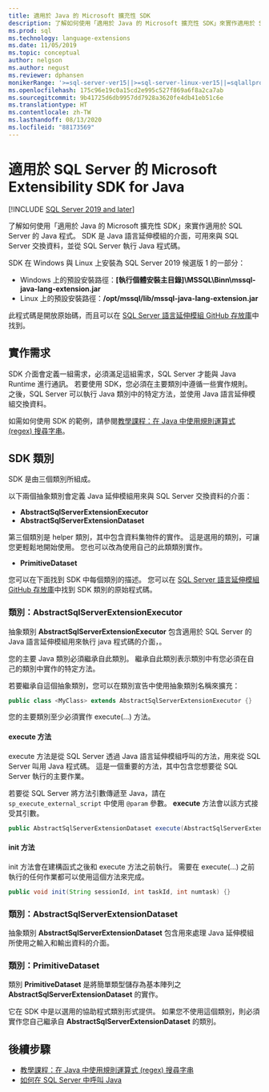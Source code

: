 ```yaml
---
title: 適用於 Java 的 Microsoft 擴充性 SDK
description: 了解如何使用「適用於 Java 的 Microsoft 擴充性 SDK」來實作適用於 SQL Server 的 Java 程式。
ms.prod: sql
ms.technology: language-extensions
ms.date: 11/05/2019
ms.topic: conceptual
author: nelgson
ms.author: negust
ms.reviewer: dphansen
monikerRange: '>=sql-server-ver15||>=sql-server-linux-ver15||=sqlallproducts-allversions'
ms.openlocfilehash: 175c96e19c0a15cd2e995c527f869a6f8a2ca7ab
ms.sourcegitcommit: 9b41725d6db9957dd7928a3620fe4db41eb51c6e
ms.translationtype: HT
ms.contentlocale: zh-TW
ms.lasthandoff: 08/13/2020
ms.locfileid: "88173569"
---
```

# <a name="microsoft-extensibility-sdk-for-java-for-sql-server"></a>適用於 SQL Server 的 Microsoft Extensibility SDK for Java
[!INCLUDE [SQL Server 2019 and later](../../includes/applies-to-version/sqlserver2019.md)]

了解如何使用「適用於 Java 的 Microsoft 擴充性 SDK」來實作適用於 SQL Server 的 Java 程式。 SDK 是 Java 語言延伸模組的介面，可用來與 SQL Server 交換資料，並從 SQL Server 執行 Java 程式碼。

SDK 在 Windows 與 Linux 上安裝為 SQL Server 2019 候選版 1 的一部分：

+ Windows 上的預設安裝路徑：**[執行個體安裝主目錄]\MSSQL\Binn\mssql-java-lang-extension.jar**
+ Linux 上的預設安裝路徑：**/opt/mssql/lib/mssql-java-lang-extension.jar**

此程式碼是開放原始碼，而且可以在 [SQL Server 語言延伸模組 GitHub 存放庫](https://github.com/microsoft/sql-server-language-extensions)中找到。

## <a name="implementation-requirements"></a>實作需求

SDK 介面會定義一組需求，必須滿足這組需求，SQL Server 才能與 Java Runtime 進行通訊。 若要使用 SDK，您必須在主要類別中遵循一些實作規則。 之後，SQL Server 可以執行 Java 類別中的特定方法，並使用 Java 語言延伸模組交換資料。

如需如何使用 SDK 的範例，請參閱[教學課程：在 Java 中使用規則運算式 (regex) 搜尋字串](../tutorials/search-for-string-using-regular-expressions-in-java.md)。

## <a name="sdk-classes"></a>SDK 類別

SDK 是由三個類別所組成。

以下兩個抽象類別會定義 Java 延伸模組用來與 SQL Server 交換資料的介面：

- **AbstractSqlServerExtensionExecutor**
- **AbstractSqlServerExtensionDataset**

第三個類別是 helper 類別，其中包含資料集物件的實作。 這是選用的類別，可讓您更輕鬆地開始使用。 您也可以改為使用自己的此類類別實作。

- **PrimitiveDataset**

您可以在下面找到 SDK 中每個類別的描述。 您可以在 [SQL Server 語言延伸模組 GitHub 存放庫](https://github.com/microsoft/sql-server-language-extensions/tree/master/language-extensions/java/sdk)中找到 SDK 類別的原始程式碼。

### <a name="class-abstractsqlserverextensionexecutor"></a>類別：AbstractSqlServerExtensionExecutor

抽象類別 **AbstractSqlServerExtensionExecutor** 包含適用於 SQL Server 的 Java 語言延伸模組用來執行 java 程式碼的介面，。

您的主要 Java 類別必須繼承自此類別。 繼承自此類別表示類別中有您必須在自己的類別中實作的特定方法。

若要繼承自這個抽象類別，您可以在類別宣告中使用抽象類別名稱來擴充：

```java
public class <MyClass> extends AbstractSqlServerExtensionExecutor {}
```

您的主要類別至少必須實作 execute(...) 方法。

#### <a name="method-execute"></a>execute 方法

execute 方法是從 SQL Server 透過 Java 語言延伸模組呼叫的方法，用來從 SQL Server 叫用 Java 程式碼。 這是一個重要的方法，其中包含您想要從 SQL Server 執行的主要作業。

若要從 SQL Server 將方法引數傳遞至 Java，請在 `sp_execute_external_script` 中使用 `@param` 參數。 **execute** 方法會以該方式接受其引數。

```java
public AbstractSqlServerExtensionDataset execute(AbstractSqlServerExtensionDataset input, LinkedHashMap<String, Object> params)  {}
```

#### <a name="method-init"></a>init 方法

init 方法會在建構函式之後和 execute 方法之前執行。 需要在 execute(...) 之前執行的任何作業都可以使用這個方法來完成。

```java
public void init(String sessionId, int taskId, int numtask) {}
```

### <a name="class-abstractsqlserverextensiondataset"></a>類別：AbstractSqlServerExtensionDataset

抽象類別 **AbstractSqlServerExtensionDataset** 包含用來處理 Java 延伸模組所使用之輸入和輸出資料的介面。


### <a name="class-primitivedataset"></a>類別：PrimitiveDataset

類別 **PrimitiveDataset** 是將簡單類型儲存為基本陣列之 **AbstractSqlServerExtensionDataset** 的實作。

它在 SDK 中是以選用的協助程式類別形式提供。 如果您不使用這個類別，則必須實作您自己繼承自 **AbstractSqlServerExtensionDataset** 的類別。  

## <a name="next-steps"></a>後續步驟

+ [教學課程：在 Java 中使用規則運算式 (regex) 搜尋字串](../tutorials/search-for-string-using-regular-expressions-in-java.md)
+ [如何在 SQL Server 中呼叫 Java](call-java-from-sql.md)
